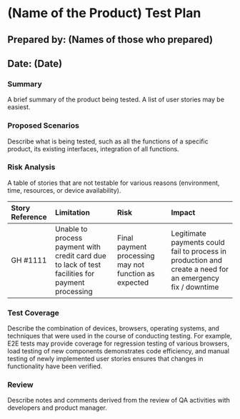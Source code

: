 # \(Name of the Product\) Test Plan

## Prepared by: \(Names of those who prepared\)

## Date: \(Date\)

### Summary

A brief summary of the product being tested. A list of user stories may be easiest.

### Proposed Scenarios

Describe what is being tested, such as all the functions of a specific product, its existing interfaces, integration of all functions.

### Risk Analysis

A table of stories that are not testable for various reasons \(environment, time, resources, or device availability\).

| Story Reference | Limitation | Risk | Impact |
| :--- | :--- | :--- | :--- |
| GH \#1111 | Unable to process payment with credit card due to lack of test facilities for payment processing | Final payment processing may not function as expected | Legitimate payments could fail to process in production and create a need for an emergency fix / downtime |

### Test Coverage

Describe the combination of devices, browsers, operating systems, and techniques that were used in the course of conducting testing. For example, E2E tests may provide coverage for regression testing of various browsers, load testing of new components demonstrates code efficiency, and manual testing of newly implemented user stories ensures that changes in functionality have been verified.

### Review

Describe notes and comments derived from the review of QA activities with developers and product manager.

